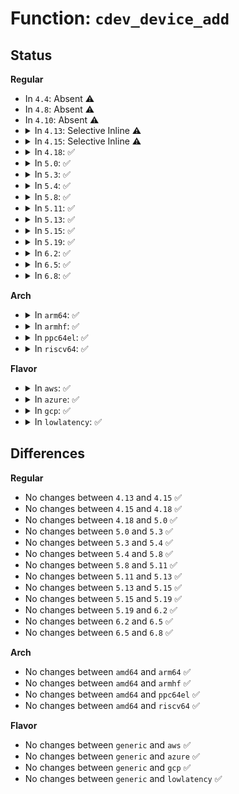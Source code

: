 # Function: <code>cdev_device_add</code>

## Status
<b>Regular</b>
<ul>
<li>
In <code>4.4</code>: Absent ⚠️
</li>
<li>
In <code>4.8</code>: Absent ⚠️
</li>
<li>
In <code>4.10</code>: Absent ⚠️
</li>
<li>
<details>
<summary>In <code>4.13</code>: Selective Inline ⚠️</summary>

```c
int cdev_device_add(struct cdev *cdev, struct device *dev);
```

**Collision:** Unique Global

**Inline:** Selective

**Transformation:** False

**Instances:**

```
In fs/char_dev.c (ffffffff81255c90)
Location: fs/char_dev.c:512
Inline: True
Direct callers:
  - drivers/gpio/gpiolib.c:gpiochip_setup_dev
  - drivers/input/mousedev.c:mousedev_create
  - drivers/input/mousedev.c:mousedev_create
  - drivers/input/evdev.c:evdev_connect
  - drivers/rtc/class.c:__rtc_register_device
  - drivers/rtc/class.c:rtc_device_register
```
**Symbols:**

```
ffffffff81255c90-ffffffff81255d06: cdev_device_add (STB_GLOBAL)
```
</details>
</li>
<li>
<details>
<summary>In <code>4.15</code>: Selective Inline ⚠️</summary>

```c
int cdev_device_add(struct cdev *cdev, struct device *dev);
```

**Collision:** Unique Global

**Inline:** Selective

**Transformation:** False

**Instances:**

```
In fs/char_dev.c (ffffffff81277e20)
Location: fs/char_dev.c:537
Inline: True
Direct callers:
  - drivers/gpio/gpiolib.c:gpiochip_setup_dev
  - drivers/input/mousedev.c:mousedev_create
  - drivers/input/mousedev.c:mousedev_create
  - drivers/input/evdev.c:evdev_connect
  - drivers/rtc/class.c:__rtc_register_device
  - drivers/rtc/class.c:rtc_device_register
```
**Symbols:**

```
ffffffff81277e20-ffffffff81277e96: cdev_device_add (STB_GLOBAL)
```
</details>
</li>
<li>
<details>
<summary>In <code>4.18</code>: ✅</summary>

```c
int cdev_device_add(struct cdev *cdev, struct device *dev);
```

**Collision:** Unique Global

**Inline:** No

**Transformation:** False

**Instances:**

```
In fs/char_dev.c (ffffffff8129e6e0)
Location: fs/char_dev.c:537
Inline: False
Direct callers:
  - drivers/gpio/gpiolib.c:gpiochip_setup_dev
  - drivers/input/mousedev.c:mousedev_create
  - drivers/input/mousedev.c:mousedev_create
  - drivers/input/evdev.c:evdev_connect
  - drivers/rtc/class.c:__rtc_register_device
  - drivers/rtc/class.c:rtc_device_register
```
**Symbols:**

```
ffffffff8129e6e0-ffffffff8129e74c: cdev_device_add (STB_GLOBAL)
```
</details>
</li>
<li>
<details>
<summary>In <code>5.0</code>: ✅</summary>

```c
int cdev_device_add(struct cdev *cdev, struct device *dev);
```

**Collision:** Unique Global

**Inline:** No

**Transformation:** False

**Instances:**

```
In fs/char_dev.c (ffffffff812b39c0)
Location: fs/char_dev.c:537
Inline: False
Direct callers:
  - drivers/gpio/gpiolib.c:gpiochip_setup_dev
  - drivers/input/mousedev.c:mousedev_create
  - drivers/input/mousedev.c:mousedev_create
  - drivers/input/evdev.c:evdev_connect
  - drivers/rtc/class.c:__rtc_register_device
```
**Symbols:**

```
ffffffff812b39c0-ffffffff812b3a2c: cdev_device_add (STB_GLOBAL)
```
</details>
</li>
<li>
<details>
<summary>In <code>5.3</code>: ✅</summary>

```c
int cdev_device_add(struct cdev *cdev, struct device *dev);
```

**Collision:** Unique Global

**Inline:** No

**Transformation:** False

**Instances:**

```
In fs/char_dev.c (ffffffff812d06d0)
Location: fs/char_dev.c:534
Inline: False
Direct callers:
  - drivers/gpio/gpiolib.c:gpiochip_setup_dev
  - drivers/input/mousedev.c:mousedev_create
  - drivers/input/mousedev.c:mousedev_create
  - drivers/input/evdev.c:evdev_connect
```
**Symbols:**

```
ffffffff812d06d0-ffffffff812d073d: cdev_device_add (STB_GLOBAL)
```
</details>
</li>
<li>
<details>
<summary>In <code>5.4</code>: ✅</summary>

```c
int cdev_device_add(struct cdev *cdev, struct device *dev);
```

**Collision:** Unique Global

**Inline:** No

**Transformation:** False

**Instances:**

```
In fs/char_dev.c (ffffffff812e2270)
Location: fs/char_dev.c:534
Inline: False
Direct callers:
  - kernel/time/posix-clock.c:posix_clock_register
  - drivers/gpio/gpiolib.c:gpiochip_setup_dev
  - drivers/input/mousedev.c:mousedev_create
  - drivers/input/mousedev.c:mousedev_create
  - drivers/input/evdev.c:evdev_connect
  - drivers/watchdog/watchdog_dev.c:watchdog_cdev_register
```
**Symbols:**

```
ffffffff812e2270-ffffffff812e22e6: cdev_device_add (STB_GLOBAL)
```
</details>
</li>
<li>
<details>
<summary>In <code>5.8</code>: ✅</summary>

```c
int cdev_device_add(struct cdev *cdev, struct device *dev);
```

**Collision:** Unique Global

**Inline:** No

**Transformation:** False

**Instances:**

```
In fs/char_dev.c (ffffffff81319820)
Location: fs/char_dev.c:537
Inline: False
Direct callers:
  - kernel/time/posix-clock.c:posix_clock_register
  - drivers/gpio/gpiolib.c:gpiochip_setup_dev
  - drivers/char/tpm/tpm-chip.c:tpm_add_char_device
  - drivers/char/tpm/tpm-chip.c:tpm_add_char_device
  - drivers/input/mousedev.c:mousedev_create
  - drivers/input/mousedev.c:mousedev_create
  - drivers/input/evdev.c:evdev_connect
  - drivers/watchdog/watchdog_dev.c:watchdog_cdev_register
```
**Symbols:**

```
ffffffff81319820-ffffffff813198aa: cdev_device_add (STB_GLOBAL)
```
</details>
</li>
<li>
<details>
<summary>In <code>5.11</code>: ✅</summary>

```c
int cdev_device_add(struct cdev *cdev, struct device *dev);
```

**Collision:** Unique Global

**Inline:** No

**Transformation:** False

**Instances:**

```
In fs/char_dev.c (ffffffff81324f00)
Location: fs/char_dev.c:537
Inline: False
Direct callers:
  - kernel/time/posix-clock.c:posix_clock_register
  - drivers/gpio/gpiolib-cdev.c:gpiolib_cdev_register
  - drivers/char/tpm/tpm-chip.c:tpm_add_char_device
  - drivers/char/tpm/tpm-chip.c:tpm_add_char_device
  - drivers/input/mousedev.c:mousedev_create
  - drivers/input/mousedev.c:mousedev_create
  - drivers/input/evdev.c:evdev_connect
  - drivers/watchdog/watchdog_dev.c:watchdog_cdev_register
```
**Symbols:**

```
ffffffff81324f00-ffffffff81324f8a: cdev_device_add (STB_GLOBAL)
```
</details>
</li>
<li>
<details>
<summary>In <code>5.13</code>: ✅</summary>

```c
int cdev_device_add(struct cdev *cdev, struct device *dev);
```

**Collision:** Unique Global

**Inline:** No

**Transformation:** False

**Instances:**

```
In fs/char_dev.c (ffffffff8132aed0)
Location: fs/char_dev.c:537
Inline: False
Direct callers:
  - kernel/time/posix-clock.c:posix_clock_register
  - drivers/gpio/gpiolib-cdev.c:gpiolib_cdev_register
  - drivers/input/mousedev.c:mousedev_create
  - drivers/input/mousedev.c:mousedev_create
  - drivers/input/evdev.c:evdev_connect
  - drivers/rtc/class.c:__devm_rtc_register_device
  - drivers/watchdog/watchdog_dev.c:watchdog_cdev_register
```
**Symbols:**

```
ffffffff8132aed0-ffffffff8132af5a: cdev_device_add (STB_GLOBAL)
```
</details>
</li>
<li>
<details>
<summary>In <code>5.15</code>: ✅</summary>

```c
int cdev_device_add(struct cdev *cdev, struct device *dev);
```

**Collision:** Unique Global

**Inline:** No

**Transformation:** False

**Instances:**

```
In fs/char_dev.c (ffffffff813785e0)
Location: fs/char_dev.c:537
Inline: False
Direct callers:
  - kernel/time/posix-clock.c:posix_clock_register
  - block/bsg.c:bsg_register_queue
  - drivers/gpio/gpiolib-cdev.c:gpiolib_cdev_register
  - drivers/input/mousedev.c:mousedev_create
  - drivers/input/mousedev.c:mousedev_create
  - drivers/input/evdev.c:evdev_connect
  - drivers/rtc/class.c:__devm_rtc_register_device
  - drivers/watchdog/watchdog_dev.c:watchdog_cdev_register
```
**Symbols:**

```
ffffffff813785e0-ffffffff8137866a: cdev_device_add (STB_GLOBAL)
```
</details>
</li>
<li>
<details>
<summary>In <code>5.19</code>: ✅</summary>

```c
int cdev_device_add(struct cdev *cdev, struct device *dev);
```

**Collision:** Unique Global

**Inline:** No

**Transformation:** False

**Instances:**

```
In fs/char_dev.c (ffffffff813f7a00)
Location: fs/char_dev.c:537
Inline: False
Direct callers:
  - kernel/time/posix-clock.c:posix_clock_register
  - block/bsg.c:bsg_register_queue
  - drivers/gpio/gpiolib-cdev.c:gpiolib_cdev_register
  - drivers/char/tpm/tpm2-space.c:tpm_devs_add
  - drivers/vfio/vfio.c:vfio_create_group
  - drivers/input/mousedev.c:mousedev_create
  - drivers/input/mousedev.c:mousedev_create
  - drivers/input/evdev.c:evdev_connect
  - drivers/rtc/class.c:__devm_rtc_register_device
  - drivers/i2c/i2c-dev.c:i2cdev_attach_adapter
  - drivers/watchdog/watchdog_dev.c:watchdog_cdev_register
```
**Symbols:**

```
ffffffff813f7a00-ffffffff813f7a9c: cdev_device_add (STB_GLOBAL)
```
</details>
</li>
<li>
<details>
<summary>In <code>6.2</code>: ✅</summary>

```c
int cdev_device_add(struct cdev *cdev, struct device *dev);
```

**Collision:** Unique Global

**Inline:** No

**Transformation:** False

**Instances:**

```
In fs/char_dev.c (ffffffff81481010)
Location: fs/char_dev.c:544
Inline: False
Direct callers:
  - kernel/time/posix-clock.c:posix_clock_register
  - block/bsg.c:bsg_register_queue
  - drivers/gpio/gpiolib-cdev.c:gpiolib_cdev_register
  - drivers/char/tpm/tpm2-space.c:tpm_devs_add
  - drivers/input/mousedev.c:mousedev_create
  - drivers/input/mousedev.c:mousedev_create
  - drivers/input/evdev.c:evdev_connect
  - drivers/rtc/class.c:__devm_rtc_register_device
  - drivers/i2c/i2c-dev.c:i2cdev_attach_adapter
  - drivers/watchdog/watchdog_dev.c:watchdog_cdev_register
```
**Symbols:**

```
ffffffff81481010-ffffffff814810c1: cdev_device_add (STB_GLOBAL)
```
</details>
</li>
<li>
<details>
<summary>In <code>6.5</code>: ✅</summary>

```c
int cdev_device_add(struct cdev *cdev, struct device *dev);
```

**Collision:** Unique Global

**Inline:** No

**Transformation:** False

**Instances:**

```
In fs/char_dev.c (ffffffff814b5c40)
Location: fs/char_dev.c:544
Inline: False
Direct callers:
  - block/bsg.c:bsg_register_queue
  - drivers/gpio/gpiolib-cdev.c:gpiolib_cdev_register
  - drivers/char/tpm/tpm2-space.c:tpm_devs_add
  - drivers/input/mousedev.c:mousedev_create
  - drivers/input/mousedev.c:mousedev_create
  - drivers/input/evdev.c:evdev_connect
  - drivers/rtc/class.c:__devm_rtc_register_device
  - drivers/i2c/i2c-dev.c:i2cdev_attach_adapter
  - drivers/watchdog/watchdog_dev.c:watchdog_cdev_register
```
**Symbols:**

```
ffffffff814b5c40-ffffffff814b5cf1: cdev_device_add (STB_GLOBAL)
```
</details>
</li>
<li>
<details>
<summary>In <code>6.8</code>: ✅</summary>

```c
int cdev_device_add(struct cdev *cdev, struct device *dev);
```

**Collision:** Unique Global

**Inline:** No

**Transformation:** False

**Instances:**

```
In fs/char_dev.c (ffffffff814e7f50)
Location: fs/char_dev.c:544
Inline: False
Direct callers:
  - block/bsg.c:bsg_register_queue
  - drivers/gpio/gpiolib-cdev.c:gpiolib_cdev_register
  - drivers/char/tpm/tpm2-space.c:tpm_devs_add
  - drivers/input/mousedev.c:mousedev_create
  - drivers/input/mousedev.c:mousedev_create
  - drivers/input/evdev.c:evdev_connect
  - drivers/rtc/class.c:__devm_rtc_register_device
  - drivers/i2c/i2c-dev.c:i2cdev_attach_adapter
  - drivers/watchdog/watchdog_dev.c:watchdog_cdev_register
```
**Symbols:**

```
ffffffff814e7f50-ffffffff814e8001: cdev_device_add (STB_GLOBAL)
```
</details>
</li>
</ul>
<b>Arch</b>
<ul>
<li>
<details>
<summary>In <code>arm64</code>: ✅</summary>

```c
int cdev_device_add(struct cdev *cdev, struct device *dev);
```

**Collision:** Unique Global

**Inline:** No

**Transformation:** False

**Instances:**

```
In fs/char_dev.c (ffff8000103899f0)
Location: fs/char_dev.c:534
Inline: False
Direct callers:
  - kernel/time/posix-clock.c:posix_clock_register
  - drivers/gpio/gpiolib.c:gpiochip_setup_dev
  - drivers/input/mousedev.c:mousedev_create
  - drivers/input/mousedev.c:mousedev_create
  - drivers/input/evdev.c:evdev_connect
  - drivers/watchdog/watchdog_dev.c:watchdog_dev_register
  - drivers/mmc/core/block.c:mmc_blk_probe
```
**Symbols:**

```
ffff8000103899f0-ffff800010389a84: cdev_device_add (STB_GLOBAL)
```
</details>
</li>
<li>
<details>
<summary>In <code>armhf</code>: ✅</summary>

```c
int cdev_device_add(struct cdev *cdev, struct device *dev);
```

**Collision:** Unique Global

**Inline:** No

**Transformation:** False

**Instances:**

```
In fs/char_dev.c (c0571d68)
Location: fs/char_dev.c:534
Inline: False
Direct callers:
  - kernel/time/posix-clock.c:posix_clock_register
  - drivers/gpio/gpiolib.c:gpiochip_setup_dev
  - drivers/input/mousedev.c:mousedev_create
  - drivers/input/mousedev.c:mousedev_create
  - drivers/input/evdev.c:evdev_connect
  - drivers/watchdog/watchdog_dev.c:watchdog_cdev_register
  - drivers/mmc/core/block.c:mmc_blk_probe
```
**Symbols:**

```
c0571d68-c0571dfc: cdev_device_add (STB_GLOBAL)
```
</details>
</li>
<li>
<details>
<summary>In <code>ppc64el</code>: ✅</summary>

```c
int cdev_device_add(struct cdev *cdev, struct device *dev);
```

**Collision:** Unique Global

**Inline:** No

**Transformation:** False

**Instances:**

```
In fs/char_dev.c (c000000000480470)
Location: fs/char_dev.c:534
Inline: False
Direct callers:
  - kernel/time/posix-clock.c:posix_clock_register
  - drivers/gpio/gpiolib.c:gpiochip_setup_dev
  - drivers/input/mousedev.c:mousedev_create
  - drivers/input/mousedev.c:mousedev_create
  - drivers/input/evdev.c:evdev_connect
  - drivers/watchdog/watchdog_dev.c:watchdog_cdev_register
```
**Symbols:**

```
c000000000480470-c000000000480528: cdev_device_add (STB_GLOBAL)
```
</details>
</li>
<li>
<details>
<summary>In <code>riscv64</code>: ✅</summary>

```c
int cdev_device_add(struct cdev *cdev, struct device *dev);
```

**Collision:** Unique Global

**Inline:** No

**Transformation:** False

**Instances:**

```
In fs/char_dev.c (ffffffe00025bba4)
Location: fs/char_dev.c:534
Inline: False
Direct callers:
  - kernel/time/posix-clock.c:posix_clock_register
  - drivers/gpio/gpiolib.c:gpiochip_setup_dev
  - drivers/input/mousedev.c:mousedev_create
  - drivers/input/mousedev.c:mousedev_create
  - drivers/input/evdev.c:evdev_connect
  - drivers/watchdog/watchdog_dev.c:watchdog_dev_register
  - drivers/mmc/core/block.c:mmc_blk_probe
```
**Symbols:**

```
ffffffe00025bba4-ffffffe00025bc22: cdev_device_add (STB_GLOBAL)
```
</details>
</li>
</ul>
<b>Flavor</b>
<ul>
<li>
<details>
<summary>In <code>aws</code>: ✅</summary>

```c
int cdev_device_add(struct cdev *cdev, struct device *dev);
```

**Collision:** Unique Global

**Inline:** No

**Transformation:** False

**Instances:**

```
In fs/char_dev.c (ffffffff812da850)
Location: fs/char_dev.c:534
Inline: False
Direct callers:
  - kernel/time/posix-clock.c:posix_clock_register
  - drivers/gpio/gpiolib.c:gpiochip_setup_dev
  - drivers/nvme/host/core.c:nvme_init_ctrl
  - drivers/input/mousedev.c:mousedev_create
  - drivers/input/mousedev.c:mousedev_create
  - drivers/input/evdev.c:evdev_connect
  - drivers/watchdog/watchdog_dev.c:watchdog_cdev_register
```
**Symbols:**

```
ffffffff812da850-ffffffff812da8c6: cdev_device_add (STB_GLOBAL)
```
</details>
</li>
<li>
<details>
<summary>In <code>azure</code>: ✅</summary>

```c
int cdev_device_add(struct cdev *cdev, struct device *dev);
```

**Collision:** Unique Global

**Inline:** No

**Transformation:** False

**Instances:**

```
In fs/char_dev.c (ffffffff812cb4d0)
Location: fs/char_dev.c:534
Inline: False
Direct callers:
  - kernel/time/posix-clock.c:posix_clock_register
  - drivers/gpio/gpiolib.c:gpiochip_setup_dev
  - drivers/nvme/host/core.c:nvme_init_ctrl
  - drivers/input/mousedev.c:mousedev_create
  - drivers/input/mousedev.c:mousedev_create
  - drivers/input/evdev.c:evdev_connect
  - drivers/watchdog/watchdog_dev.c:watchdog_cdev_register
```
**Symbols:**

```
ffffffff812cb4d0-ffffffff812cb546: cdev_device_add (STB_GLOBAL)
```
</details>
</li>
<li>
<details>
<summary>In <code>gcp</code>: ✅</summary>

```c
int cdev_device_add(struct cdev *cdev, struct device *dev);
```

**Collision:** Unique Global

**Inline:** No

**Transformation:** False

**Instances:**

```
In fs/char_dev.c (ffffffff812d8660)
Location: fs/char_dev.c:534
Inline: False
Direct callers:
  - kernel/time/posix-clock.c:posix_clock_register
  - drivers/gpio/gpiolib.c:gpiochip_setup_dev
  - drivers/input/mousedev.c:mousedev_create
  - drivers/input/mousedev.c:mousedev_create
  - drivers/input/evdev.c:evdev_connect
  - drivers/watchdog/watchdog_dev.c:watchdog_cdev_register
```
**Symbols:**

```
ffffffff812d8660-ffffffff812d86d6: cdev_device_add (STB_GLOBAL)
```
</details>
</li>
<li>
<details>
<summary>In <code>lowlatency</code>: ✅</summary>

```c
int cdev_device_add(struct cdev *cdev, struct device *dev);
```

**Collision:** Unique Global

**Inline:** No

**Transformation:** False

**Instances:**

```
In fs/char_dev.c (ffffffff812e9550)
Location: fs/char_dev.c:534
Inline: False
Direct callers:
  - kernel/time/posix-clock.c:posix_clock_register
  - drivers/gpio/gpiolib.c:gpiochip_setup_dev
  - drivers/input/mousedev.c:mousedev_create
  - drivers/input/mousedev.c:mousedev_create
  - drivers/input/evdev.c:evdev_connect
  - drivers/watchdog/watchdog_dev.c:watchdog_cdev_register
```
**Symbols:**

```
ffffffff812e9550-ffffffff812e95c6: cdev_device_add (STB_GLOBAL)
```
</details>
</li>
</ul>

## Differences
<b>Regular</b>
<ul>
<li>
No changes between <code>4.13</code> and <code>4.15</code> ✅
</li>
<li>
No changes between <code>4.15</code> and <code>4.18</code> ✅
</li>
<li>
No changes between <code>4.18</code> and <code>5.0</code> ✅
</li>
<li>
No changes between <code>5.0</code> and <code>5.3</code> ✅
</li>
<li>
No changes between <code>5.3</code> and <code>5.4</code> ✅
</li>
<li>
No changes between <code>5.4</code> and <code>5.8</code> ✅
</li>
<li>
No changes between <code>5.8</code> and <code>5.11</code> ✅
</li>
<li>
No changes between <code>5.11</code> and <code>5.13</code> ✅
</li>
<li>
No changes between <code>5.13</code> and <code>5.15</code> ✅
</li>
<li>
No changes between <code>5.15</code> and <code>5.19</code> ✅
</li>
<li>
No changes between <code>5.19</code> and <code>6.2</code> ✅
</li>
<li>
No changes between <code>6.2</code> and <code>6.5</code> ✅
</li>
<li>
No changes between <code>6.5</code> and <code>6.8</code> ✅
</li>
</ul>
<b>Arch</b>
<ul>
<li>
No changes between <code>amd64</code> and <code>arm64</code> ✅
</li>
<li>
No changes between <code>amd64</code> and <code>armhf</code> ✅
</li>
<li>
No changes between <code>amd64</code> and <code>ppc64el</code> ✅
</li>
<li>
No changes between <code>amd64</code> and <code>riscv64</code> ✅
</li>
</ul>
<b>Flavor</b>
<ul>
<li>
No changes between <code>generic</code> and <code>aws</code> ✅
</li>
<li>
No changes between <code>generic</code> and <code>azure</code> ✅
</li>
<li>
No changes between <code>generic</code> and <code>gcp</code> ✅
</li>
<li>
No changes between <code>generic</code> and <code>lowlatency</code> ✅
</li>
</ul>

